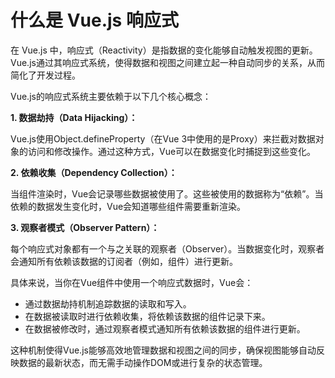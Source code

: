 # 什么是 Vue.js 响应式

在 Vue.js 中，响应式（Reactivity）是指数据的变化能够自动触发视图的更新。Vue.js通过其响应式系统，使得数据和视图之间建立起一种自动同步的关系，从而简化了开发过程。

Vue.js的响应式系统主要依赖于以下几个核心概念：

**1. 数据劫持（Data Hijacking）：**

Vue.js使用Object.defineProperty（在Vue 3中使用的是Proxy）来拦截对数据对象的访问和修改操作。通过这种方式，Vue可以在数据变化时捕捉到这些变化。

**2. 依赖收集（Dependency Collection）：**

当组件渲染时，Vue会记录哪些数据被使用了。这些被使用的数据称为“依赖”。当依赖的数据发生变化时，Vue会知道哪些组件需要重新渲染。

**3. 观察者模式（Observer Pattern）：**

每个响应式对象都有一个与之关联的观察者（Observer）。当数据变化时，观察者会通知所有依赖该数据的订阅者（例如，组件）进行更新。

具体来说，当你在Vue组件中使用一个响应式数据时，Vue会：

- 通过数据劫持机制追踪数据的读取和写入。
- 在数据被读取时进行依赖收集，将依赖该数据的组件记录下来。
- 在数据被修改时，通过观察者模式通知所有依赖该数据的组件进行更新。

这种机制使得Vue.js能够高效地管理数据和视图之间的同步，确保视图能够自动反映数据的最新状态，而无需手动操作DOM或进行复杂的状态管理。
